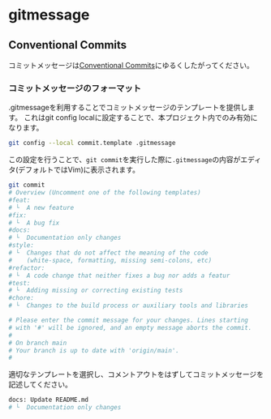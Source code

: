 # gitmessage

## Conventional Commits

コミットメッセージは[Conventional Commits](https://www.conventionalcommits.org/en/v1.0.0/)にゆるくしたがってください。

### コミットメッセージのフォーマット

.gitmessageを利用することでコミットメッセージのテンプレートを提供します。
これはgit config localに設定することで、本プロジェクト内でのみ有効になります。

```bash
git config --local commit.template .gitmessage
```

この設定を行うことで、`git commit`を実行した際に`.gitmessage`の内容がエディタ(デフォルトではVim)に表示されます。

```bash
git commit
# Overview (Uncomment one of the following templates)
#feat:
# └  A new feature
#fix:
# └  A bug fix
#docs:
# └  Documentation only changes
#style:
# └  Changes that do not affect the meaning of the code
#    (white-space, formatting, missing semi-colons, etc)
#refactor:
# └  A code change that neither fixes a bug nor adds a featur
#test:
# └  Adding missing or correcting existing tests
#chore:
# └  Changes to the build process or auxiliary tools and libraries

# Please enter the commit message for your changes. Lines starting
# with '#' will be ignored, and an empty message aborts the commit.
#
# On branch main
# Your branch is up to date with 'origin/main'.
#
```

適切なテンプレートを選択し、コメントアウトをはずしてコミットメッセージを記述してください。

```bash
docs: Update README.md
# └  Documentation only changes
```
